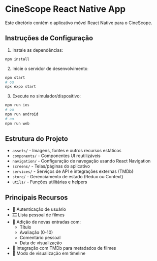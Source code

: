 # CineScope React Native App

Este diretório contém o aplicativo móvel React Native para o CineScope.

## Instruções de Configuração

1. Instale as dependências:
```bash
npm install
```

2. Inicie o servidor de desenvolvimento:
```bash
npm start
# ou
npx expo start
```

3. Execute no simulador/dispositivo:
```bash
npm run ios
# ou
npm run android
# ou
npm run web
```

## Estrutura do Projeto

- `assets/` - Imagens, fontes e outros recursos estáticos
- `components/` - Componentes UI reutilizáveis
- `navigation/` - Configuração de navegação usando React Navigation
- `screens/` - Telas/páginas do aplicativo
- `services/` - Serviços de API e integrações externas (TMDb)
- `store/` - Gerenciamento de estado (Redux ou Context)
- `utils/` - Funções utilitárias e helpers

## Principais Recursos

- 🔐 Autenticação de usuário
- 🎞️ Lista pessoal de filmes
- 📝 Adição de novas entradas com:
  - Título
  - Avaliação (0-10)
  - Comentário pessoal
  - Data de visualização
- 🎥 Integração com TMDb para metadados de filmes
- 📅 Modo de visualização em timeline
